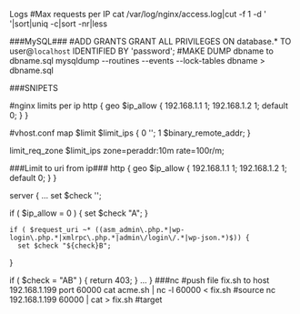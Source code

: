 Logs
#Max requests per IP
cat /var/log/nginx/access.log|cut -f 1 -d ' '|sort|uniq -c|sort -nr|less 

###MySQL###
#ADD GRANTS
GRANT ALL PRIVILEGES ON database.* TO user@`localhost` IDENTIFIED BY 'password';
#MAKE DUMP dbname to dbname.sql
mysqldump --routines --events --lock-tables dbname > dbname.sql

###SNIPETS

#nginx limits per ip
http {
geo $ip_allow {
192.168.1.1 1;
192.168.1.2 1;
default 0;
}
}

#vhost.conf
map $limit $limit_ips {
 0 '';
 1 $binary_remote_addr;
}

limit_req_zone $limit_ips zone=peraddr:10m rate=100r/m;

###Limit to uri from ip###
http {
geo $ip_allow {
192.168.1.1 1;
192.168.1.2 1;
default 0;
}
}

server {
...
   set $check '';
  
   if ( $ip_allow = 0  ) {
      set $check "A";
   }

    if ( $request_uri ~* ((asm_admin\.php.*|wp-login\.php.*|xmlrpc\.php.*|admin\/login\/.*|wp-json.*)$)) {
      set $check "${check}B";
   }

   if ( $check = "AB" ) {
      return 403;
      }
...
}
###nc
#push file fix.sh to host 192.168.1.199 port 60000
cat acme.sh | nc -l 60000 < fix.sh #source
nc 192.168.1.199 60000 | cat > fix.sh #target
